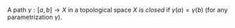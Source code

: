 A path $\gamma: [a, b] \to X$ in a topological space $X$ is *closed* if $\gamma(a) = \gamma(b)$ (for any parametrization $\gamma$).
